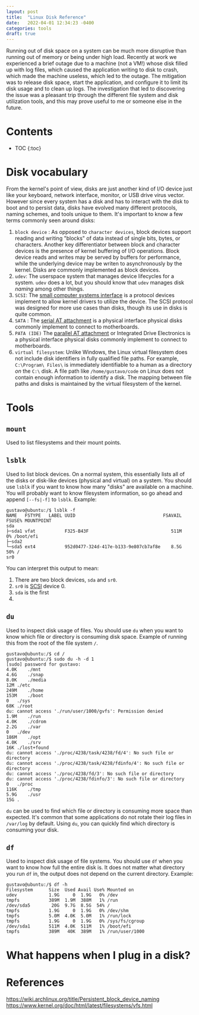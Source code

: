```yaml
---
layout: post
title:  "Linux Disk Reference"
date:   2022-04-01 12:34:23 -0400
categories: tools
draft: true
---
```


Running out of disk space on a system can be much more disruptive than running out of memory or being under high load.
Recently at work we experienced a brief outage due to a machine (not a VM!) whose disk filled up with log files, which caused the application writing to disk to crash, which made the machine useless, which led to the outage.
The mitigation was to release disk space, start the application, and configure it to limit its disk usage and to clean up logs.
The investigation that led to discovering the issue was a pleasant trip through the different file system and disk utilization tools, and this may prove useful to me or someone else in the future.

# Contents
* TOC
{:toc}

# Disk vocabulary
From the kernel's point of view, disks are just another kind of I/O device just like your keyboard, network interface, monitor, or USB drive virus vector.
However since every system has a disk and has to interact with the disk to boot and to persist data, disks have evolved many different protocols, naming schemes, and tools unique to them.
It's important to know a few terms commonly seen around disks:
1. `block device` : As opposed to `character devices`, block devices support reading and writing "blocks" of data instead of single bits, bytes, or characters. Another key differentiator between block and character devices is the presence of kernel buffering of I/O operations. Block device reads and writes may be served by buffers for performance, while the underlying device may be writen to asynchronously by the kernel. Disks are commonly implemented as block devices.
1. `udev`: The userspace system that manages device lifecycles for a system. `udev` does a lot, but you should know that `udev` manages disk _naming_ among other things. 
1. `SCSI`: The [small computer systems interface](https://en.wikipedia.org/wiki/SCSI) is a protocol devices implement to allow kernel drivers to utilize the device. The SCSI protocol was designed for more use cases than disks, though its use in disks is quite common.
1. `SATA` : The [serial AT attachment](https://en.wikipedia.org/wiki/Serial_ATA) is a physical interface physical disks commonly implement to connect to motherboards.
1. `PATA (IDE)` The [parallel AT attachment](https://en.wikipedia.org/wiki/Parallel_ATA) or Integrated Drive Electronics is a physical interface physical disks commonly implement to connect to motherboards.
1. `virtual filesystem`: Unlike Windows, the Linux virtual filesystem does not include disk identifiers in fully qualified file paths. For example, `C:\Program\ Files\` is immediately identifiable to a human as a directory _on_ the `C:\` disk. A file path like `/home/gustavo/code` on Linux does not contain enough information to identify a disk. The mapping between file paths and disks is maintained by the virtual filesystem of the kernel.

# Tools
## `mount`
Used to list filesystems and their mount points.

## `lsblk`
Used to list block devices.
On a normal system, this essentially lists all of the disks or disk-like devices (physical and virtual) on a system.
You should use `lsblk` if you want to know how many "disks" are available on a machine.
You will probably want to know filesystem information, so go ahead and append `[--fs|-f]` to `lsblk`.
Example:
```
gustavo@ubuntu:/$ lsblk -f
NAME   FSTYPE   LABEL UUID                                 FSAVAIL FSUSE% MOUNTPOINT
sda                                                                       
├─sda1 vfat           F325-B43F                               511M     0% /boot/efi
├─sda2                                                                    
└─sda5 ext4           952d0477-324d-417e-b133-9e807cb7af8e    8.5G    50% /
sr0                                                                       
```
You can interpret this output to mean:
1. There are two block devices, `sda` and `sr0`.
1. `sr0` is [SCSI](https://en.wikipedia.org/wiki/SCSI) device 0. 
1. `sda` is the first 
1. 

## `du` 
Used to inspect disk usage of files.
You should use `du` when you want to know which file or directory is consuming disk space.
Example of running this from the root of the file system `/`.
```
gustavo@ubuntu:/$ cd /
gustavo@ubuntu:/$ sudo du -h -d 1
[sudo] password for gustavo: 
4.0K	./mnt
4.6G	./snap
8.0K	./media
12M	./etc
249M	./home
153M	./boot
0	./sys
68K	./root
du: cannot access './run/user/1000/gvfs': Permission denied
1.9M	./run
4.0K	./cdrom
2.2G	./var
0	./dev
186M	./opt
4.0K	./srv
16K	./lost+found
du: cannot access './proc/4238/task/4238/fd/4': No such file or directory
du: cannot access './proc/4238/task/4238/fdinfo/4': No such file or directory
du: cannot access './proc/4238/fd/3': No such file or directory
du: cannot access './proc/4238/fdinfo/3': No such file or directory
0	./proc
116K	./tmp
5.9G	./usr
15G	.
```

`du` can be used to find which file or directory is consuming more space than expected.
It's common that some applications do not rotate their log files in `/var/log` by default.
Using `du`, you can quickly find which directory is consuming your disk.

## `df`
Used to inspect disk usage of file systems.
You should use `df` when you want to know how full the entire disk is.
It does not matter what directory you run `df` in, the output does not depend on the current directory.
Example:
```
gustavo@ubuntu:/$ df -h
Filesystem      Size  Used Avail Use% Mounted on
udev            1.9G     0  1.9G   0% /dev
tmpfs           389M  1.9M  388M   1% /run
/dev/sda5        20G  9.7G  8.5G  54% /
tmpfs           1.9G     0  1.9G   0% /dev/shm
tmpfs           5.0M  4.0K  5.0M   1% /run/lock
tmpfs           1.9G     0  1.9G   0% /sys/fs/cgroup
/dev/sda1       511M  4.0K  511M   1% /boot/efi
tmpfs           389M   40K  389M   1% /run/user/1000
```

# What happens when I plug in a disk?

# References
https://wiki.archlinux.org/title/Persistent_block_device_naming
https://www.kernel.org/doc/html/latest/filesystems/vfs.html
